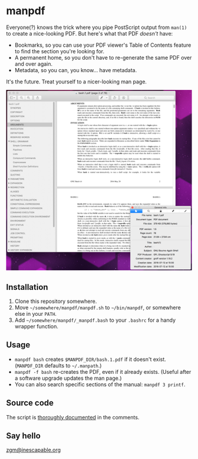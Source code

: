 # manpdf

Everyone(?) knows the trick where you pipe PostScript output from `man(1)`
to create a nice-looking PDF. But here's what that PDF *doesn't* have:

- Bookmarks, so you can use your PDF viewer's Table of Contents feature
  to find the section you're looking for.
- A permanent home, so you don't have to re-generate the same PDF over
  and over again.
- Metadata, so you can, you know... have metadata.

It's the future. Treat yourself to a nicer-looking man page.

![screenshot](https://github.com/zgracem/manpdf/blob/master/manpdf.png?raw=true)

## Installation

1. Clone this repository somewhere.
2. Move `~/somewhere/manpdf/manpdf.sh` to `~/bin/manpdf`, or somewhere else 
   in your `PATH`.
3. Add `~/somewhere/manpdf/_manpdf.bash` to your `.bashrc` for a handy wrapper
   function.

## Usage

* `manpdf bash` creates `$MANPDF_DIR/bash.1.pdf` if it doesn't exist.
  (`MANPDF_DIR` defaults to `~/.manpath`.)
* `manpdf -f bash` re-creates the PDF, even if it already exists.
  (Useful after a software upgrade updates the man page.)
* You can also search specific sections of the manual: `manpdf 3 printf`.

## Source code

The script is [thoroughly documented][src] in the comments.

[src]: https://github.com/zgracem/manpdf/blob/master/manpdf.sh

## Say hello

[zgm&#x40;inescapable&#x2e;org](mailto:zgm%40inescapable%2eorg)
